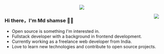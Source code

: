 <p align="center">
  <img alig src="https://github.com/mdshamse1/uirepodata/assets/117460594/dfbe004b-5e0a-4834-b37a-49217a245f8f">
</p>

<img align="right" src="https://github-readme-stats.vercel.app/api?username=SuperSupeng&show_icons=true&icon_color=CE1D2D&text_color=718096&bg_color=00000000&hide_title=true&hide_border=true" />

### Hi there，I'm Md shamse 🙋‍♂️

- Open source is something I'm interested in.
- Fullstack  developer with a background in frontend development.
- Currently working as a freelance web developer from India.
- Love to learn new technologies and contribute to open source projects.
